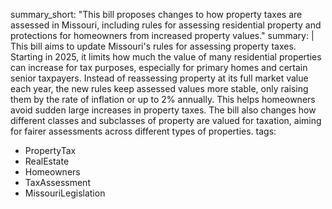 summary_short: "This bill proposes changes to how property taxes are assessed in Missouri, including rules for assessing residential property and protections for homeowners from increased property values."
summary: |
  This bill aims to update Missouri's rules for assessing property taxes. Starting in 2025, it limits how much the value of many residential properties can increase for tax purposes, especially for primary homes and certain senior taxpayers. Instead of reassessing property at its full market value each year, the new rules keep assessed values more stable, only raising them by the rate of inflation or up to 2% annually. This helps homeowners avoid sudden large increases in property taxes. The bill also changes how different classes and subclasses of property are valued for taxation, aiming for fairer assessments across different types of properties.
tags:
  - PropertyTax
  - RealEstate
  - Homeowners
  - TaxAssessment
  - MissouriLegislation

